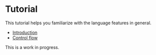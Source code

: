 # Tutorial

This tutorial helps you familiarize with the language features in general.

- [Introduction](./introduction.md)
- [Control flow](./control-flow.md)

This is a work in progress.